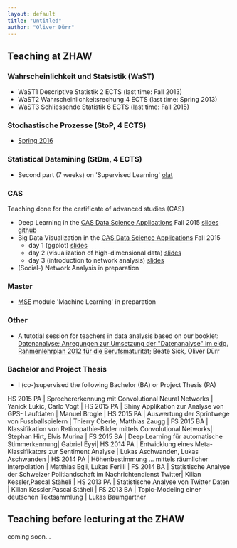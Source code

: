 ```yaml
---
layout: default
title: "Untitled"
author: "Oliver Dürr"
---
```


## Teaching at ZHAW

### Wahrscheinlichkeit und Statsistik (WaST)
* WaST1 Descriptive Statistik 2 ECTS (last time: Fall 2013)
* WaST2 Wahrscheinlichkeitsrechung 4 ECTS (last time: Spring 2013)
* WaST3 Schliessende Statistik 6 ECTS (last time: Fall 2015)

### Stochastische Prozesse (StoP, 4 ECTS)
* [Spring 2016](stop)

### Statistical Datamining (StDm, 4 ECTS)
* Second part (7 weeks) on 'Supervised Learning' [olat](https://olat.zhaw.ch/url/RepositoryEntry/188776449)

### CAS 
Teaching done for the certificate of advanced studies (CAS)

* Deep Learning in the [CAS Data Science Applications](http://www.weiterbildung.zhaw.ch/de/school-of-engineering/programm/cas-data-science-applications.html) Fall 2015 [slides](https://dl.dropboxusercontent.com/u/9154523/talks/Deep_Learning_CAS.pdf) [github](https://github.com/oduerr/dl_cas)
* Big Data Visualization in the [CAS Data Science Applications](http://www.weiterbildung.zhaw.ch/de/school-of-engineering/programm/cas-data-science-applications.html) Fall 2015
  + day 1 (ggplot) [slides](https://dl.dropboxusercontent.com/u/9154523/talks/big_data_vis_day1.pdf)
  + day 2 (visualization of high-dimensional data) [slides](https://dl.dropboxusercontent.com/u/9154523/talks/big_data_vis_day2.pdf)
  + day 3 (introduction to network analysis) [slides](https://dl.dropboxusercontent.com/u/9154523/talks/big_data_vis_day3.pdf)
* (Social-) Network Analysis in preparation


### Master
* [MSE](http://www.msengineering.ch/) module 'Machine Learning' in preparation

### Other 
* A tutotial session for teachers in data analysis based on our booklet: [Datenanalyse; Anregungen zur Umsetzung der "Datenanalyse" im eidg. Rahmenlehrplan 2012 für die Berufsmaturität](https://dl.dropboxusercontent.com/u/9154523/paper/bms-broschuere-datenanalyse-sick-d%C3%BCrr.pdf); Beate Sick, Oliver Dürr

### Bachelor and Project Thesis
* I (co-)supervised the following Bachelor (BA) or Project Thesis (PA)

HS 2015 PA | Sprechererkennung mit Convolutional Neural Networks | Yanick Lukic, Carlo Vogt |
HS 2015 PA | Shiny Applikation zur Analyse von GPS- Laufdaten | Manuel Brogle |
HS 2015 PA | Auswertung der Sprintwege von Fussballspielern | Thierry Oberle, Matthias Zaugg |
FS 2015 BA | Klassifikation von Retinopathie-Bilder mittels Convolutional Networks| Stephan Hirt, Elvis Murina |
FS 2015 BA | Deep Learning für automatische Stimmerkennung| Gabriel Eyyi|
HS 2014 PA | Entwicklung eines Meta-Klassifikators zur Sentiment Analyse | Lukas Aschwanden, Lukas Aschwanden |
HS 2014 PA | Höhenbestimmung ... mittels räumlicher Interpolation | Matthias Egli, Lukas Ferilli |
FS 2014 BA | Statistische Analyse der Schweizer Politlandschaft im Nachrichtendienst Twitter| Kilian Kessler,Pascal Stäheli |
HS 2013 PA | Statistische Analyse von Twitter Daten | Kilian Kessler,Pascal Stäheli |
FS 2013 BA | Topic-Modeling einer deutschen Textsammlung | Lukas Baumgartner

## Teaching before lecturing at the ZHAW
coming soon...

